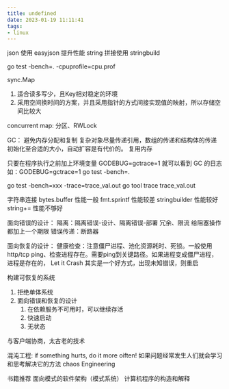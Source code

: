 ```yaml
---
title: undefined
date: 2023-01-19 11:11:41
tags:
- linux
---
```



json 使用 easyjson 提升性能
string 拼接使用 stringbuild

go test -bench=. -cpuprofile=cpu.prof

sync.Map 
1. 适合读多写少，且Key相对稳定的环境
2. 采用空间换时间的方案，并且采用指针的方式间接实现值的映射，所以存储空间比较大

concurrent map: 分区、RWLock

GC：
避免内存分配和复制
复杂对象尽量传递引用，数组的传递和结构体的传递 
初始化至合适的大小，自动扩容是有代价的。
复用内存


只要在程序执行之前加上环境变量 GODEBUG=gctrace=1 就可以看到 GC 的日志
如：GODEBUG=gctrace=1 go test -bench=.


go test -bench=xxx -trace=trace_val.out
go tool trace trace_val.out 

字符串连接
bytes.buffer   性能一般
fmt.sprintf    性能较差
stringbuilder  性能较好
string+=       性能不够好

面向错误的设计：
隔离：隔离错误-设计、隔离错误-部署
冗余、限流
给阻塞操作都加上一个期限
错误传递：断路器

面向恢复的设计：
健康检查：注意僵尸进程、池化资源耗时、死锁。一般使用 http/tcp ping、检查进程存在。需要ping到关键路径。如果进程变成僵尸进程，进程是存在的，
Let it Crash 其实是一个好方式，出现未知错误，则重启

构建可恢复的系统
1. 拒绝单体系统
2. 面向错误和恢复的设计
   1. 在依赖服务不可用时，可以继续存活
   2. 快速启动
   3. 无状态

与客户端协商，太古老的技术

混沌工程:
if something hurts, do it more oiften!  如果问题经常发生人们就会学习和思考解决它的方法
chaos Engineering 

书籍推荐
面向模式的软件架构（模式系统）
计算机程序的构造和解释


